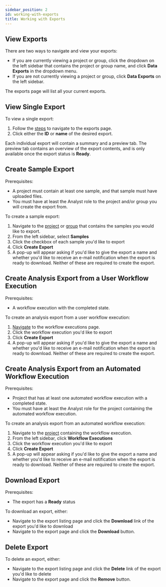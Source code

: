 ```yaml
---
sidebar_position: 2
id: working-with-exports
title: Working with Exports
---
```


## View Exports

There are two ways to navigate and view your exports:

* If you are currently viewing a project or group, click the dropdown on the left sidebar that contains the project or group name, and click **Data Exports** in the dropdown menu.
* If you are not currently viewing a project or group, click **Data Exports** on the left sidebar.

The exports page will list all your current exports.

## View Single Export

To view a single export:
  1. Follow the [steps](../export/working-with-exports#view-exports) to navigate to the exports page.
  2. Click either the **ID** or **name** of the desired export.

Each individual export will contain a summary and a preview tab. The preview tab contains an overview of the export contents, and is only available once the export status is **Ready**.

## Create Sample Export

Prerequisites:
  * A project must contain at least one sample, and that sample must have uploaded files.
  * You must have at least the Analyst role to the project and/or group you will create the export from.

To create a sample export:
  1. Navigate to the [project](../project/projects/manage-projects#view-projects-you-have-access-to) or [group](../organization/groups/manage#view-groups) that contains the samples you would like to export.
  2. From the left sidebar, select **Samples**
  3. Click the checkbox of each sample you'd like to export
  4. Click **Create Export**
  5. A pop-up will appear asking if you'd like to give the export a name and whether you'd like to receive an e-mail notification when the export is ready to download. Neither of these are required to create the export.

## Create Analysis Export from a User Workflow Execution

Prerequisites:
  * A workflow execution with the completed state.

To create an analysis export from a user workflow execution:
  1. [Navigate](../analysis/working-with-workflow-executions#view-user-workflow-executions) to the workflow executions page.
  2. Click the workflow execution you'd like to export
  3. Click **Create Export**
  4. A pop-up will appear asking if you'd like to give the export a name and whether you'd like to receive an e-mail notification when the export is ready to download. Neither of these are required to create the export.

## Create Analysis Export from an Automated Workflow Execution

Prerequisites:
  * Project that has at least one automated workflow execution with a completed state.
  * You must have at least the Analyst role for the project containing the automated workflow execution.

To create an analysis export from an automated workflow execution:
  1. Navigate to the [project](../project/projects/manage-projects#view-projects-you-have-access-to) containing the workflow execution.
  2. From the left sidebar, click **Workflow Executions**
  3. Click the workflow execution you'd like to export
  4. Click **Create Export**
  5. A pop-up will appear asking if you'd like to give the export a name and whether you'd like to receive an e-mail notification when the export is ready to download. Neither of these are required to create the export.

## Download Export

Prerequisites:
  * The export has a **Ready** status

To download an export, either:
  * Navigate to the export listing page and click the **Download** link of the export you'd like to download
  * Navigate to the export page and click the **Download** button.

## Delete Export

To delete an export, either:
  * Navigate to the export listing page and click the **Delete** link of the export you'd like to delete
  * Navigate to the export page and click the **Remove** button.


